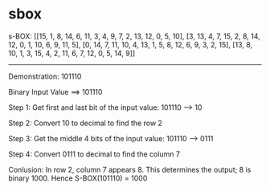 # sbox

s-BOX: [[15, 1, 8, 14, 6, 11, 3, 4, 9, 7, 2, 13, 12, 0, 5, 10], [3, 13, 4, 7, 15, 2, 8, 14, 12, 0, 1, 10, 6, 9, 11, 5], [0, 14, 7, 11, 10, 4, 13, 1, 5, 8, 12, 6, 9, 3, 2, 15], [13, 8, 10, 1, 3, 15, 4, 2, 11, 6, 7, 12, 0, 5, 14, 9]]



**************************************************
Demonstration:  101110

Binary Input Value ==> 101110

Step 1: Get first and last bit of the input value: 101110 --> 10

Step 2: Convert 10 to decimal to find the row 2

Step 3: Get the middle 4 bits of the input value: 101110 --> 0111

Step 4: Convert 0111 to decimal to find the column 7

Conlusion: In row 2, column 7 appears 8. This determines the output; 8 is binary 1000. Hence S-BOX(101110) = 1000
